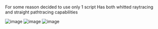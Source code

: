 For some reason decided to use only 1 script
Has both whitted raytracing and straight pathtracing capabilities

![image](https://github.com/user-attachments/assets/681b2004-6cef-4a36-91c9-59b252f4637b)
![image](https://github.com/user-attachments/assets/fe68c955-7369-45d1-a009-4f5af8f8aab3)
![image](https://github.com/user-attachments/assets/5870af1e-5672-40e6-95b2-6110c0a822a3)
